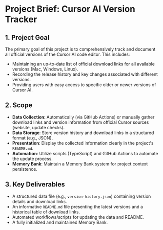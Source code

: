 <!-- Version: 1.0 | Last Updated: 2025-06-04 -->

# Project Brief: Cursor AI Version Tracker

## 1. Project Goal

The primary goal of this project is to comprehensively track and document all official versions of the Cursor AI code editor. This includes:
- Maintaining an up-to-date list of official download links for all available versions (Mac, Windows, Linux).
- Recording the release history and key changes associated with different versions.
- Providing users with easy access to specific older or newer versions of Cursor AI.

## 2. Scope

- **Data Collection**: Automatically (via GitHub Actions) or manually gather download links and version information from official Cursor sources (website, update checks).
- **Data Storage**: Store version history and download links in a structured format (e.g., JSON).
- **Presentation**: Display the collected information clearly in the project's `README.md`.
- **Automation**: Utilize scripts (TypeScript) and GitHub Actions to automate the update process.
- **Memory Bank**: Maintain a Memory Bank system for project context persistence.

## 3. Key Deliverables

- A structured data file (e.g., `version-history.json`) containing version details and download links.
- An informative `README.md` file presenting the latest versions and a historical table of download links.
- Automated workflows/scripts for updating the data and README.
- A fully initialized and maintained Memory Bank.